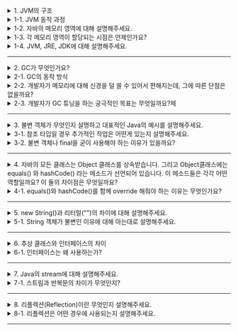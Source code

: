 <details>
  <summary>1. JVM의 구조</summary>
  <li> Class Loader:<ul>
    <li> JVM 내로 클래스 파일을 로드하고, 링크를 통해 배치하는 작업을 수행하는 모듈</li>
    <li> 런타임 시에 동적으로 클래스를 로드한다.</li></ul></li>
<li> Execution Engine:<ul>
    <li> 클래스 로더를 통해 JVM 내의 Runtime Data Area에 배치된 바이트 코드들을 명렁어 단위로 읽어서 실행</li>
    <li> 인터프리터 방식, JIT 컴파일러 방식</li></ul></li>
<li> Garbage Collector:<ul>
    <li> Garbage Collector(GC)는 힙 메모리 영역에 생성된 객체들 중에서 참조되지 않은 객체들을 탐색 후 제거하는 역할</li>
    <li> 이때, GC가 역할을 하는 시간은 언제인지 정확히 알 수 없다.</li></ul></li>
<li> Runtime Data Area:<ul>
    <li> JVM의 메모리 영역으로 자바 애플리케이션을 실행할 때 사용되는 데이터들을 적재하는 영역</li></ul></li>
</details>
<details>
  <summary>1-1. JVM 동작 과정</summary>
  자바 컴파일러(javac)가 자바 소스코드(`.java`)를 읽어 자바 바이트코드(`.class`)로 변환시킵니다.<br>
  Class Loader를 통해 class 파일들을 JVM으로 로딩합니다.<br>
  로딩된 class파일들은 Execution Engine을 통해 해석됩니다.<br>
  해석된 바이트코드는 Runtime Data Areas에 배치되어 실질적인 수행이 이루어집니다.
</details>
<details>
  <summary>1-2. 자바의 메모리 영역에 대해 설명해주세요.</summary>
  자바의 메모리 공간은 크게 Method 영역, Stack 영역, Heap 영역으로 구분되고, 데이터 타입에 따라 할당됩니다.

<li> 메소드(Method) 영역 : 전역변수와 static 변수를 저장하며, Method 영역은 프로그램의 시작부터 종료까지 메모리에 남아있다.</li>
<li> 스택(Stack) 영역 : 지역변수와 매개변수 데이터 값이 저장되는 공간이며, 메소드가 호출될 때 메모리에 할당되고 종료되면 메모리가 해제된다. LIFO(Last In First Out) 구조를 갖고 변수에 새로운 데이터가 할당되면 이전 데이터는 지워진다.</li>
<li> 힙(Heap) 영역 : 프로그램 상에서 데이터를 저장하기 위해 런타임시 동적으로 할당하여 사용하는 메모리 영역으로 new 키워드로 생성되는 객체(인스턴스), 배열 등이 저장되된다.객체가  더 이상 쓰이지 않거나, 명시적으로 Null 선언시 GC 대상이 된다.</li>
</details>
<details>
  <summary>1-3. 각 메모리 영역이 할당되는 시점은 언제인가요?</summary>
  <li> Method 영역 : JVM이 동작해서 클래스가 로딩될 때 생성</li>
<li> Stack 영역 : 메소드가 호출될 때 할당</li>
<li> Heap 영역 : 런타임시 할당</li>
</details>
<details>
  <summary>1-4. JVM, JRE, JDK에 대해 설명해주세요.</summary>
  <li> JDK: 개발자들이 자바로 개발하는데 사용되는 SDK 키트, 자바를 개발할 때 필요한 라이브러리와 JRE가 포함</li>
<li> JRE: 자바 실행환경으로 JVM과 자바 프로그램을 실행시킬 때 필요한 라이브러리 API를 함께 묶어서 배포되는 패키지</li>
<li> JVM: 자바 가상머신으로 자바를 돌리는 프로그램, 자바 프로그램을 실행하기 위해서는 반드시 자바 가상 머신이 필요 (JRE에 포함)</li>
</details>

---

<details>
  <summary>2. GC가 무엇인가요?</summary>
  자바의 메모리 관리 방법으로 Heap 영역에서 동적으로 할당했던 메모리 중 필요 없게 된 메모리 객체를 모아 주기적으로 제거하는 프로세스
</details>
<details>
  <summary>2-1. GC의 동작 방식</summary>
  GC의 작업을 수행하기 위해 JVM이 어플리케이션의 실행을 잠시 멈추고, GC를 실행하는 쓰레드를 제외한 모든 쓰레드들의 작업을 중단 후 (Stop The World 과정) 사용하지 않는 메모리를 제거(Mark and Sweep 과정)하고 작업이 재개됩니다. GC의 작업은 Young 영역에 대한 Minor GC와 Old 영역에 대한 Major GC로 구분됩니다.
</details>
<details>
  <summary>2-2. 개발자가 메모리에 대해 신경을 덜 쓸 수 있어서 편해지는데, 그에 따른 단점은 없을까요?</summary>
  stop-the-world
    <li> GC를 실행하기 위해 JVM이 애플리케이션 실행을 멈추는 것을 의미하는데, stop-the-world가 발생하면 GC를 실행하는 쓰레드를 제외한 나머지 쓰레드는 모두 작업을 멈춥니다.</li>
    <li> GC 작업을 완료한 후 중단한 작업을 다시 시작합니다.</li>
    <li> 👉 GC 튜닝은 stop-the-world 시간을 줄이는 것을 의미합니다.</li>
</details>
<details>
  <summary>2-3. 개발자가 GC 튜닝을 하는 궁극적인 목표는 무엇일까요?제</summary>
  빠른 처리 속도를 달성하면서 stop-the-world의 최소화를 충족시키는 것이 목표입니다.
</details>

---

<details>
  <summary>3. 불변 객체가 무엇인지 설명하고 대표적인 Java의 예시를 설명해주세요.</summary>
  불변 객체는 객체 생성 이후 내부의 상태가 변하지 않는 객체를 말합니다. Java에서는 필드가 원시 타입인 경우 final 키워드를 사용해 불변 객체를 만들 수 있고, 참조 타입일 경우엔 추가적인 작업이 필요합니다.
</details>
<details>
  <summary>3-1. 참조 타입일 경우 추가적인 작업은 어떤게 있는지 설명해주세요.</summary>
  참조 타입은 대표적으로 1.객체를 참조할 수도 있고, 2.배열이나 3.List 등을 참조할 수 있습니다.

1. 참조 변수가 일반 객체인 경우 객체를 사용하는 필드의 참조 변수도 불변 객체로 변경해야 합니다.

2. 배열일 경우 배열을 받아 copy해서 저장하고, getter를 clone으로 반환하도록 하면 됩니다. (배열을 그대로 참조하거나, 반환할 경우 외부에서 내부 값을 변경할 수 있음. 때문에 clone을 반환해 외부에서 값 변경하지 못하게 함)

3. 리스트인 경우에도 배열과 마찬가지로 생성시 새로운 List를 만들어 값을 복사하도록 해야 합니다.배열과 리스트는 내부를 복사하여 전달하는데, 이를방어적 복사(defensive-copy)라고 합니다.
</details>
<details>
  <summary>3-2. 불변 객체나 final을 굳이 사용해야 하는 이유가 있을까요?</summary>

1. Thread-Safe하여 병렬 프로그래밍에 유용하며, 동기화를 고려하지 않아도 된다.(공유 자원이 불변이기 때문에 항상 동일한 값을 반환하기 때문)

2. 실패 원자적인 메소드를 만들 수 있다.(어떠한 예외가 발생되더라도 메소드 호출 전의 상태를 유지할 수 있어 예외 발생 전과 똑같은 상태로 다음 로직 처리 가능)

3. 부수효과를 피해 오류를 최소화 할 수 있다. ※ 부수효과 : 변수의 값이 바뀌거나 객체의 필드 값을 설정하거나 예외나 오류가 발생하여 실행이 중단되는 현상

4. 메소드 호출 시 파라미터 값이 변하지 않는다는 것을 보장할 수 있다.

5. 가비지 컬렉션 성능을 높일 수 있다.(가비지 컬렉터가 스캔하는 객체의 수가 줄기 때문에 GC 수행 시 지연시간도 줄어든다.)
</details>

---

<details>
  <summary>4. 자바의 모든 클래스는 Object 클래스를 상속받습니다. 그리고 Object클래스에는 equals() 와 hashCode() 라는 메소드가 선언되어 있습니다. 이 메소드들은 각각 어떤 역할일까요? 이 둘의 차이점은 무엇일까요?</summary>
  <li> equals()<ul>
    <li> 2개의 객체가 참조하는 것이 동일한지를 확인 👉 동일성(Identity)비교</li>
    <li> 즉, 2개의 객체가 가리키는 곳이 동일한 메모리 주소일 경우에만 동일한 객체가 된다.</li>
    <li> 하지만 프로그래밍을 하다보면 동일한 객체가 메모리 상에 여러 개 띄워져있는 경우가 있다. 해당 객체는 서로 다른 메모리에 띄워져있으므로 동일한(Identity) 객체가 아니다. 하지만 프로그래밍 상으로는 같은 값을 지니므로 같은 객체로 인식되어야 하는데, 이러한 동등성(Equality)을 위해 우리는 값으로 객체를 비교하도록 equals 메소드를 오버라이딩 해주는 것이다.</li></ul></li>
<li> hashCode()<ul>
    <li> 실행 중에(Runtime) 객체의 유일한 integer값을 반환한다.</li>
    <li> Object 클래스에서는 heap에 저장된 객체의 메모리 주소를 반환하도록 되어있다. (항상 그런 것은 아니다.)</li></ul></li>
</details>
<details>
  <summary>4-1. equals()와 hashCode()를 함께 override 해줘야 하는 이유는 무엇인가요?</summary>
  <li> `equals()`메서드를 오버라이딩하는 것은 메모리 주소가 다른 두 객체의 논리적 지위가 동일하다고 선언하는 것입니다.</li>
<li> 만약 `hashCode()`를 `equals()`와 함께 재정의하지 않으면 hash 값을 사용하는 Collection(HashSet, HashMap, HashTable)을 사용할 때 중복을 판단할 때 문제가 발생합니다.<ul>
    <li> HashTable(다른 Hash Collection 역시 동일)은 `<key, value>` 형태로 데이터를 저장합니다. 이 때 해시 함수를 이용해 키값 기준 고유 식별값인 해시값을 만듭니다. 이 해시값을 버킷에 저장합니다.</li>
    <li> 하지만 HashTable의 크기는 한정적이기 때문에 서로 다른 객체라 하더라도 같은 해시값을 가질 수 있습니다. (=> Hash Collisions; 해시충돌)</li>
    <li> 이처럼 같은 해시값의 버킷 안에 다른 객체가 있는 경우 `equals()`를 사용합니다.</li></ul></li>
<li> if) `hashCode()`를 재정의하지 않으면<ul>
    <li> 같은 값 객체라도 해시 값이 다를 수 있습니다. => HashTable에서 해당 객체가 저장된 버킷을 찾을 수 없습니다.</li></ul></li>
<li> if) `equals()`를 재정의하지 않으면<ul>
    <li> `hashCode()`가 만든 해시값을 이용해 객체가 저장된 버킷을 찾을 수는 있지만 해당 객체가 자신과 같은 객체인지 값을 비교할 수 없기 때문에 null을 리턴하게 됩니다.</li></ul></li>
</details>

---

<details>
  <summary>5. new String()과 리터럴("")의 차이에 대해 설명해주세요.</summary>
  new String()은 new 키워드로 새로운 객체를 생성하기 때문에 Heap 메모리 영역에 저장되고, ""는 Heap 안에 있는 String Constant Pool 영역에 저장됩니다.
</details>
<details>
  <summary>5-1. String 객체가 불변인 이유에 대해 아는대로 설명해주세요.</summary>
  
1. 캐싱 기능에 의한 메모리 절약과 속도 향상

- Java에서 String 객체들은 Heap의 String Pool 이라는 공간에 저장되는데, 참조하려는 문자열이 String Pool에 존재하는 경우 새로 생성하지 않고 Pool에 있는 객체를 사용하기 때문에 특정 문자열 값을 재사용하는 빈도가 높을 수록 상당한 성능 향상을 기대할 수 있다.

2. thread-safe

- String 객체는 불변이기 때문에 여러 쓰레드에서 동시에 특정 String 객체를 참조하더라도 안전하다.

3. 보안기능

- 중요한 데이터를 문자열로 다루는 경우 강제로 해당 참조에 대한 문자열 값을 바꾸는 것이 불가능하기 때문에 보안에 유리하다.
</details>

---
<details>
  <summary>6. 추상 클래스와 인터페이스의 차이</summary>
  <li>Interface:<ul>
    <li> 다중 상속 지원</li>
    <li> 추상 메서드만 가진다.</li>
    <li> 내부의 모든 필드는 public static final 상수</li>
    <li> abstract, default, private 제어자를 통해 구체적인 메서드를 가질 수 있다.</li>
    <li> 인터페이스는 클래스와 별도로 **구현 객체가 같은 동작을 한다는 것을 보장**하기 위해 사용하는 것에 초점</li></ul></li>
<li>abstract class:<ul>
    <li> 단일 상속만 가능</li>
    <li> 일반 클래스처럼 일반적인 필드, 메서드, 생성자를 가질 수 있음.</li>
    <li> 추상클래스는 클래스간의 연관 관계를 구축하는 것에 초점을 둔다.</li></ul></li>
</details>
<details>
  <summary>6-1. 인터페이스는 왜 사용하는가?</summary>
  인터페이스는 메서드의 틀을 미리 만들어 개발자 간의 의사소통 혼선을 줄여주고 다형성 개발에 유리함을 가져다주는 객체이다.
</details>

---

<details>
  <summary>7. Java의 stream에 대해 설명해주세요.</summary>
  Java 8부터 추가된 기술로 람다를 활용해 배열과 컬렉션을 함수형으로 간단하게 처리할 수 있는 기술이다.
</details>
<details>
  <summary>7-1. 스트림과 반복문의 차이가 무엇인지?</summary>
  1. 코드의 가독성<br>
스트림은 데이터 소스를 추상화하고, 데이터를 다루는데 자주 사용되는 메소드를 정의해 놓아서 데이터 소스에 상관없이 모두 같은 방식으로 다룰 수 있으므로 코드의 재사용성이 높아진다.<br>
2. 병렬 처리 구현의 차이
<li>for: 구체적인 로직을 나누어 구현하고 합쳐야 합니다.</li>
<li>stream: parallelStream()으로 쉽게 처리됩니다.</li>
</details>

---
<details>
  <summary>8. 리플렉션(Reflection)이란 무엇인지 설명해주세요.</summary>
  리플렉션이란 구체적인 클래스 타입을 알지 못해도 그 클래스의 메소드, 타입, 변수들에 접근할 수 있도록 해주는 자바 API 입니다.
</details>
<details>
  <summary>8-1. 리플렉션은 어떤 경우에 사용되는지 설명해주세요.</summary>
  코드를 작성할 시점에는 어떤 타입의 클래스를 사용할지 모르지만, 런타임 시점에 지금 실행되고 있는 클래스를 가져와서 실행해야 하는 경우 사용됩니다.<br>
프레임워크나 IDE에서 이런 동적인 바인딩을 이용한 기능을 제공합니다. intelliJ의 자동완성 기능, 스프링의 어노테이션이 리플렉션을 이용한 기능이라 할 수 있습니다.
</details>

---